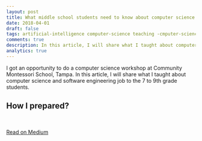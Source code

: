 ```yaml
---
layout: post
title: What middle school students need to know about computer science and software engineering job?
date: 2018-04-01
draft: false
tags: artificial-intelligence computer-science teaching -cmputer-science schools education-technology
comments: true
description: In this article, I will share what I taught about computer science and software engineering job to the 7 to 9th grade students.
analytics: true
---
```


I got an opportunity to do a computer science workshop at Community Montessori School, Tampa. In this article, I will share what I taught about computer science and software engineering job to the 7 to 9th grade students.

## How I prepared?

<br>

[Read on Medium](https://medium.com/@e.rajasekar/what-middle-school-students-need-to-know-about-computer-science-and-software-engineering-job-14e12404fe73)
